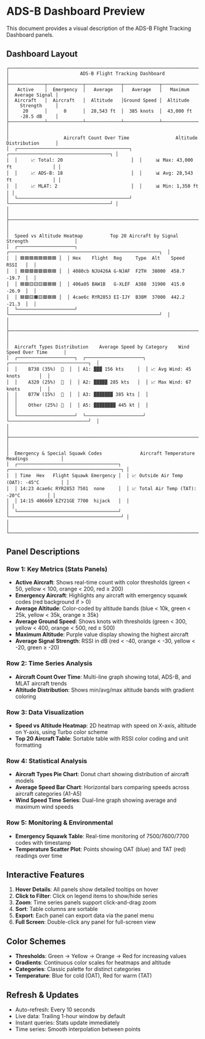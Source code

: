 # ADS-B Dashboard Preview

This document provides a visual description of the ADS-B Flight Tracking Dashboard panels.

## Dashboard Layout

```
┌─────────────────────────────────────────────────────────────────────────────────────────┐
│                          ADS-B Flight Tracking Dashboard                                 │
├─────────────┬─────────────┬─────────────┬─────────────┬─────────────┬─────────────────┤
│   Active    │  Emergency  │   Average   │   Average   │   Maximum   │  Average Signal │
│  Aircraft   │  Aircraft   │  Altitude   │Ground Speed │  Altitude   │    Strength     │
│     20      │      0      │  28,543 ft  │  385 knots  │  43,000 ft  │    -28.5 dB     │
├─────────────┴─────────────┴─────────────┴─────────────┴─────────────┴─────────────────┤
│                                                                                         │
│                    Aircraft Count Over Time                 Altitude Distribution      │
│  ┌─────────────────────────────────────────┐  ┌─────────────────────────────────────┐ │
│  │     📈 Total: 20                         │  │     📊 Max: 43,000 ft               │ │
│  │     📈 ADS-B: 18                         │  │     📊 Avg: 28,543 ft               │ │
│  │     📈 MLAT: 2                           │  │     📊 Min: 1,350 ft                │ │
│  └─────────────────────────────────────────┘  └─────────────────────────────────────┘ │
│                                                                                         │
├─────────────────────────────────────────────────────────────────────────────────────────┤
│                                                                                         │
│  Speed vs Altitude Heatmap          Top 20 Aircraft by Signal Strength                 │
│  ┌─────────────────────┐  ┌───────────────────────────────────────────────────────┐  │
│  │ 🟦🟦🟦🟦🟦🟦🟦🟦 │  │ Hex    Flight  Reg     Type  Alt    Speed  RSSI   │  │
│  │ 🟦🟩🟩🟩🟩🟩🟦🟦 │  │ 4080cb NJU426A G-NJAF  F2TH  38000  458.7  -19.7  │  │
│  │ 🟦🟩🟨🟨🟨🟩🟦🟦 │  │ 406a05 BAW1B   G-XLEF  A388  31900  415.0  -26.9  │  │
│  │ 🟦🟩🟨🟧🟨🟩🟦🟦 │  │ 4cae6c RYR2853 EI-IJY  B38M  37000  442.2  -21.3  │  │
│  └─────────────────────┘  └───────────────────────────────────────────────────────┘  │
│                                                                                         │
├─────────────────────────────────────────────────────────────────────────────────────────┤
│                                                                                         │
│  Aircraft Types Distribution    Average Speed by Category    Wind Speed Over Time      │
│  ┌─────────────────────┐  ┌─────────────────────┐  ┌─────────────────────────────┐  │
│  │    B738 (35%)  🥧  │  │ A1: ▓▓▓ 156 kts     │  │ 📈 Avg Wind: 45 knots       │  │
│  │    A320 (25%)  🥧  │  │ A2: ▓▓▓▓▓ 285 kts   │  │ 📈 Max Wind: 67 knots       │  │
│  │    B77W (15%)  🥧  │  │ A3: ▓▓▓▓▓▓▓ 385 kts │  │                             │  │
│  │    Other (25%) 🥧  │  │ A5: ▓▓▓▓▓▓▓▓ 445 kt │  │                             │  │
│  └─────────────────────┘  └─────────────────────┘  └─────────────────────────────┘  │
│                                                                                         │
├─────────────────────────────────────────────────────────────────────────────────────────┤
│                                                                                         │
│  Emergency & Special Squawk Codes              Aircraft Temperature Readings            │
│  ┌─────────────────────────────────────┐  ┌─────────────────────────────────────────┐ │
│  │ Time  Hex   Flight Squawk Emergency │  │ 📈 Outside Air Temp (OAT): -45°C        │ │
│  │ 14:23 4cae6c RYR2853 7501  none     │  │ 📈 Total Air Temp (TAT): -20°C          │ │
│  │ 14:15 406669 EZY21GE 7700  hijack   │  │                                         │ │
│  └─────────────────────────────────────┘  └─────────────────────────────────────────┘ │
│                                                                                         │
└─────────────────────────────────────────────────────────────────────────────────────────┘
```

## Panel Descriptions

### Row 1: Key Metrics (Stats Panels)
- **Active Aircraft**: Shows real-time count with color thresholds (green < 50, yellow < 100, orange < 200, red ≥ 200)
- **Emergency Aircraft**: Highlights any aircraft with emergency squawk codes (red background if > 0)
- **Average Altitude**: Color-coded by altitude bands (blue < 10k, green < 25k, yellow < 35k, orange ≥ 35k)
- **Average Ground Speed**: Shows knots with thresholds (green < 300, yellow < 400, orange < 500, red ≥ 500)
- **Maximum Altitude**: Purple value display showing the highest aircraft
- **Average Signal Strength**: RSSI in dB (red < -40, orange < -30, yellow < -20, green ≥ -20)

### Row 2: Time Series Analysis
- **Aircraft Count Over Time**: Multi-line graph showing total, ADS-B, and MLAT aircraft trends
- **Altitude Distribution**: Shows min/avg/max altitude bands with gradient coloring

### Row 3: Data Visualization
- **Speed vs Altitude Heatmap**: 2D heatmap with speed on X-axis, altitude on Y-axis, using Turbo color scheme
- **Top 20 Aircraft Table**: Sortable table with RSSI color coding and unit formatting

### Row 4: Statistical Analysis
- **Aircraft Types Pie Chart**: Donut chart showing distribution of aircraft models
- **Average Speed Bar Chart**: Horizontal bars comparing speeds across aircraft categories (A1-A5)
- **Wind Speed Time Series**: Dual-line graph showing average and maximum wind speeds

### Row 5: Monitoring & Environmental
- **Emergency Squawk Table**: Real-time monitoring of 7500/7600/7700 codes with timestamp
- **Temperature Scatter Plot**: Points showing OAT (blue) and TAT (red) readings over time

## Interactive Features

1. **Hover Details**: All panels show detailed tooltips on hover
2. **Click to Filter**: Click on legend items to show/hide series
3. **Zoom**: Time series panels support click-and-drag zoom
4. **Sort**: Table columns are sortable
5. **Export**: Each panel can export data via the panel menu
6. **Full Screen**: Double-click any panel for full-screen view

## Color Schemes

- **Thresholds**: Green → Yellow → Orange → Red for increasing values
- **Gradients**: Continuous color scales for heatmaps and altitude
- **Categories**: Classic palette for distinct categories
- **Temperature**: Blue for cold (OAT), Red for warm (TAT)

## Refresh & Updates

- Auto-refresh: Every 10 seconds
- Live data: Trailing 1-hour window by default
- Instant queries: Stats update immediately
- Time series: Smooth interpolation between points 